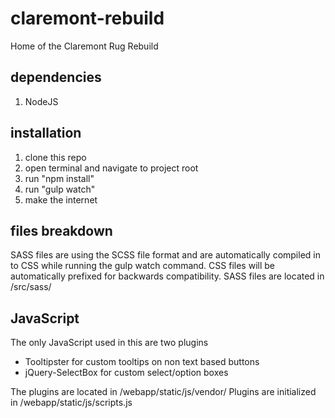 # claremont-rebuild
Home of the Claremont Rug Rebuild

## dependencies
1. NodeJS

## installation
1. clone this repo
2. open terminal and navigate to project root
3. run "npm install"
4. run "gulp watch"
5. make the internet

## files breakdown
SASS files are using the SCSS file format and are automatically compiled in to CSS while running the gulp watch command. CSS files will be automatically prefixed for backwards compatibility. SASS files are located in /src/sass/

## JavaScript
The only JavaScript used in this are two plugins
* Tooltipster for custom tooltips on non text based buttons
* jQuery-SelectBox for custom select/option boxes

The plugins are located in /webapp/static/js/vendor/
Plugins are initialized in /webapp/static/js/scripts.js




